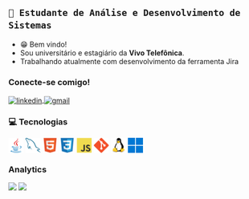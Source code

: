 ## ` 🔭 Estudante de Análise e Desenvolvimento de Sistemas `
- 😁 Bem vindo!
- Sou universitário e estagiário da **Vivo Telefônica**.
- Trabalhando atualmente com desenvolvimento da ferramenta Jira

### Conecte-se comigo!
<a href="www.linkedin.com/in/joaoliveira-dev" target="_blank">
  <img align="center" src="https://img.shields.io/badge/LinkedIn-000?style=for-the-badge&logo=linkedin&logoColor=0E76A8" alt="linkedin"/>
</a>

<a href="mailto:dev.joaoliveira@gmail.com" target="_blank">
  <img align="center" src="https://img.shields.io/badge/Gmail-000?style=for-the-badge&logo=gmail" alt="gmail"/>
</a>
  

### 💻 Tecnologias
<div>
 <img align="center" alt="Java" width="30" src="https://github.com/devicons/devicon/blob/v2.16.0/icons/java/java-original.svg"/>
 <img align="center" alt="MySQL" width="30" src="https://github.com/devicons/devicon/blob/v2.16.0/icons/mysql/mysql-original.svg"/>
 <img align="center" alt="HTML" width="30" src="https://github.com/devicons/devicon/blob/v2.16.0/icons/html5/html5-original.svg"/>
 <img align="center" alt="CSS" width="30" src="https://github.com/devicons/devicon/blob/v2.16.0/icons/css3/css3-original.svg"/>
 <img align="center" alt="JavaScript" width="30" src="https://github.com/devicons/devicon/blob/v2.16.0/icons/javascript/javascript-original.svg"/>
 <img align="center" alt="Git" width="30" src="https://github.com/devicons/devicon/blob/v2.16.0/icons/git/git-original.svg"/>
 <img align="center" alt="Linux" width="30" src="https://github.com/devicons/devicon/blob/v2.16.0/icons/linux/linux-original.svg"/>
 <img align="center" alt="Windows" width="30" src="https://github.com/devicons/devicon/blob/v2.16.0/icons/windows11/windows11-original.svg"/>
</div>
  
  
 ### Analytics
<div>
  <img height="150em" src="https://github-readme-stats.vercel.app/api?username=devjoliveira&show_icons=true&theme=dark&include_all_commits=true&count_private=true">
  <img height="150em" src="https://github-readme-stats.vercel.app/api/top-langs/?username=devjoliveira&layout=compact&langs_count=5&theme=dark">
 </div> 
